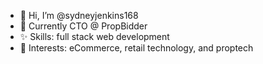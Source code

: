 - 👋 Hi, I’m @sydneyjenkins168
- 🌱 Currently CTO @ PropBidder
- ✨ Skills: full stack web development
- 👀 Interests: eCommerce, retail technology, and proptech

<!---
sydneyjenkins168/sydneyjenkins168 is a ✨ special ✨ repository because its `README.md` (this file) appears on your GitHub profile.
You can click the Preview link to take a look at your changes.
--->
